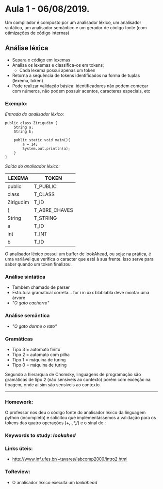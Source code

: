 # Aula 1 - 06/08/2019.

Um compilador é composto por um analisador léxico, um analisador sintático, um analisador semântico e um gerador de código fonte (com otimizações de código internas)

## Análise léxica

* Separa o código em lexemas
* Analisa os lexemas e classifica-os em tokens;
  * Cada lexema possui apenas um token
* Retorna a sequência de tokens identificados na forma de tuplas (lexema, token)
* Pode realizar validação básica: identificadores não podem começar com números, não podem possuir acentos, caracteres especiais, etc

### Exemplo:
*Entrada do analisador léxico:*
```
public class Zirigudim {
    String a;
    String b;

    public static void main(){
        a = 14;
        System.out.println(a);
    }
}
```

*Saída do analisador léxico:*

| LEXEMA    | TOKEN         |
| --------- | ------------- |
| public    | T_PUBLIC      |
| class     | T_CLASS       |
| Zirigudim | T_ID          |
| {         | T_ABRE_CHAVES |
| String    | T_STRING      |
| a         | T_ID          |
| int       | T_INT         |
| b         | T_ID          |

O analisador léxico possui um buffer de lookAhead, ou seja: na prática, é uma variável que verifica o caracter que está à sua frente. Isso serve para saber quando um token finalizou.

### Análise sintática

* Também chamado de parser
* Estrutura gramatical correta... for i in xxx blablabla        deve montar uma árvore
* *"O gato cachorro"*

### Análise semântica
* *"O gato dorme o rato"*


### Gramáticas

* Tipo 3 = automato finito
* Tipo 2 = automato com pilha
* Tipo 1 = máquina de turing
* Tipo 0 = máquina de turing

Segundo a hierarquia de Chomsky, linguagens de programação são gramáticas de tipo 2 (não sensíveis ao contexto) porém com exceção na tipagem, onde aí sim são sensíveis ao contexto.

----------

### **Homework:**
O professor nos deu o código fonte do analisador léxico da linguagem python (incompleto) e solicitou que implementássemos a validação para os tokens das quatro operações (+,-,*,/) e o sinal de :

### **Keywords to study:** *lookahed*

### **Links úteis:** 
  * http://www.inf.ufes.br/~tavares/labcomp2000/intro2.html


### **ToReview:** 
  * O analisador léxico executa um *lookahead* 